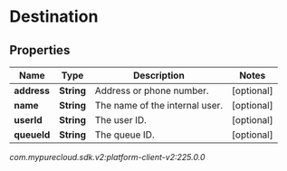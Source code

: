 # Destination


## Properties

| Name | Type | Description | Notes |
| ------------ | ------------- | ------------- | ------------- |
| **address** | **String** | Address or phone number. |  [optional] |
| **name** | **String** | The name of the internal user. |  [optional] |
| **userId** | **String** | The user ID. |  [optional] |
| **queueId** | **String** | The queue ID. |  [optional] |




_com.mypurecloud.sdk.v2:platform-client-v2:225.0.0_
